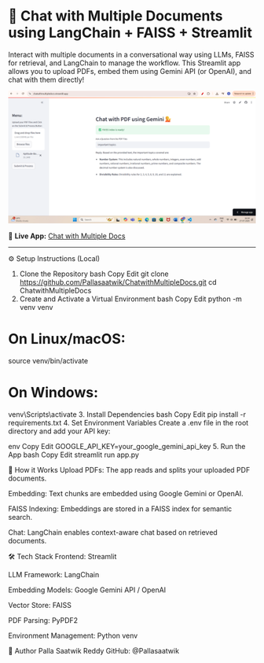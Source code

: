 # 💬 Chat with Multiple Documents using LangChain + FAISS + Streamlit

Interact with multiple documents in a conversational way using LLMs, FAISS for retrieval, and LangChain to manage the workflow. This Streamlit app allows you to upload PDFs, embed them using Gemini API (or OpenAI), and chat with them directly!

![App Screenshot](Screenshot%202025-07-27%20163428.png)

🔗 **Live App:** [Chat with Multiple Docs](https://chatwithmultipledocs.streamlit.app/)

---

⚙️ Setup Instructions (Local)
1. Clone the Repository
bash
Copy
Edit
git clone https://github.com/Pallasaatwik/ChatwithMultipleDocs.git
cd ChatwithMultipleDocs
2. Create and Activate a Virtual Environment
bash
Copy
Edit
python -m venv venv
# On Linux/macOS:
source venv/bin/activate
# On Windows:
venv\Scripts\activate
3. Install Dependencies
bash
Copy
Edit
pip install -r requirements.txt
4. Set Environment Variables
Create a .env file in the root directory and add your API key:

env
Copy
Edit
GOOGLE_API_KEY=your_google_gemini_api_key
5. Run the App
bash
Copy
Edit
streamlit run app.py

🧠 How it Works
Upload PDFs: The app reads and splits your uploaded PDF documents.

Embedding: Text chunks are embedded using Google Gemini or OpenAI.

FAISS Indexing: Embeddings are stored in a FAISS index for semantic search.

Chat: LangChain enables context-aware chat based on retrieved documents.

🛠️ Tech Stack
Frontend: Streamlit

LLM Framework: LangChain

Embedding Models: Google Gemini API / OpenAI

Vector Store: FAISS

PDF Parsing: PyPDF2

Environment Management: Python venv

👤 Author
Palla Saatwik Reddy
GitHub: @Pallasaatwik

